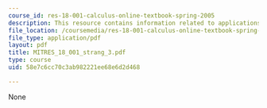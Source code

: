```yaml
---
course_id: res-18-001-calculus-online-textbook-spring-2005
description: This resource contains information related to applications of derivatives.
file_location: /coursemedia/res-18-001-calculus-online-textbook-spring-2005/58e7c6cc70c3ab982221ee68e6d2d468_MITRES_18_001_strang_3.pdf
file_type: application/pdf
layout: pdf
title: MITRES_18_001_strang_3.pdf
type: course
uid: 58e7c6cc70c3ab982221ee68e6d2d468

---
```

None